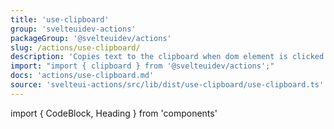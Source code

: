 ```yaml
---
title: 'use-clipboard'
group: 'svelteuidev-actions'
packageGroup: '@svelteuidev/actions'
slug: /actions/use-clipboard/
description: 'Copies text to the clipboard when dom element is clicked'
import: "import { clipboard } from '@svelteuidev/actions';"
docs: 'actions/use-clipboard.md'
source: 'svelteui-actions/src/lib/dist/use-clipboard/use-clipboard.ts'
---
```


import { CodeBlock, Heading } from 'components'

<Heading />
